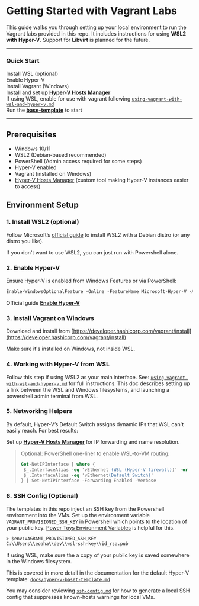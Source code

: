 # Getting Started with Vagrant Labs

This guide walks you through setting up your local environment to run the Vagrant labs provided in this repo. It includes instructions for using **WSL2 with Hyper-V**. Support for **Libvirt** is planned for the future.

---
### Quick Start
Install WSL (optional)  
Enable Hyper-V  
Install Vagrant (Windows)  
Install and set up [**Hyper-V Hosts Manager**](https://github.com/hayeseoin/hyper-v-hosts-manager)  
If using WSL, enable for use with vagrant following [`using-vagrant-with-wsl-and-hyper-v.md`](using-vagrant-with-wsl-and-hyper-v.md)  
Run the [**base-template**](../starter-templates/hyper-v/base-template/) to start  

---

## Prerequisites

- Windows 10/11
- WSL2 (Debian-based recommended)
- PowerShell (Admin access required for some steps)
- Hyper-V enabled
- Vagrant (installed on Windows)
- [Hyper-V Hosts Manager](https://github.com/hayeseoin/hyper-v-hosts-manager) (custom tool making Hyper-V instances easier to access)

## Environment Setup

### 1. Install WSL2 (optional)
Follow Microsoft’s [official guide](https://learn.microsoft.com/en-us/windows/wsl/install) to install WSL2 with a Debian distro (or any distro you like).

If you don't want to use WSL2, you can just run with Powershell alone.

### 2. Enable Hyper-V
Ensure Hyper-V is enabled from Windows Features or via PowerShell: 

```ps
Enable-WindowsOptionalFeature -Online -FeatureName Microsoft-Hyper-V -All
```
Official guide [**Enable Hyper-V**](https://learn.microsoft.com/en-us/windows-server/virtualization/hyper-v/get-started/install-hyper-v)

### 3. Install Vagrant on Windows
Download and install from [https://developer.hashicorp.com/vagrant/install](https://developer.hashicorp.com/vagrant/install)

Make sure it's installed on Windows, not inside WSL.

### 4. Working with Hyper-V from WSL
Follow this step if using WSL2 as your main interface. See: [`using-vagrant-with-wsl-and-hyper-v.md`](using-vagrant-with-wsl-and-hyper-v.md) for full instructions. This doc describes setting up a link between the WSL and Windows filesystems, and launching a powershell admin terminal from WSL. 

### 5. Networking Helpers
By default, Hyper-V’s Default Switch assigns dynamic IPs that WSL can't easily reach. For best results:

Set up [**Hyper-V Hosts Manager**](https://github.com/hayeseoin/hyper-v-hosts-manager) for IP forwarding and name resolution.

> Optional: PowerShell one-liner to enable WSL-to-VM routing:
>
> ```ps
> Get-NetIPInterface | where {
>  $_.InterfaceAlias -eq 'vEthernet (WSL (Hyper-V firewall))' -or
>  $_.InterfaceAlias -eq 'vEthernet(Default Switch)'
>} | Set-NetIPInterface -Forwarding Enabled -Verbose
>```

### 6. SSH Config (Optional)
The templates in this repo inject an SSH key from the Powershell environment into the VMs. Set up the environment variable `VAGRANT_PROVISIONED_SSH_KEY` in Powershell which points to the location of your public key. [Power Toys Environment Variables](https://learn.microsoft.com/en-us/windows/powertoys/environment-variables) is helpful for this.

```ps
> $env:VAGRANT_PROVISIONED_SSH_KEY
C:\\Users\\eoaha\\dev\\wsl-ssh-key\\id_rsa.pub
``` 
If using WSL, make sure the a copy of your public key is saved somewhere in the Windows filesystem.

This is covered in more detail in the documentation for the default Hyper-V template: [`docs/hyper-v-baset-template.md`](hyper-v-base-template.md)

You may consider reviewing [`ssh-config.md`](ssh-config.md) for how to generate a local SSH config that suppresses known-hosts warnings for local VMs.
